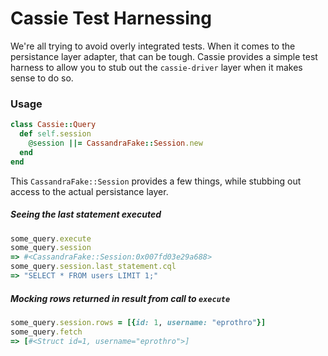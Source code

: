 # Cassie Test Harnessing

We're all trying to avoid overly integrated tests. When it comes to the persistance layer adapter, that can be tough. Cassie provides a simple test harness to allow you to stub out the `cassie-driver` layer when it makes sense to do so.

### Usage

```ruby
class Cassie::Query
  def self.session
    @session ||= CassandraFake::Session.new
  end
end
```

This `CassandraFake::Session` provides a few things, while stubbing out access to the actual persistance layer.

##### Seeing the last statement executed

```ruby
some_query.execute
some_query.session
=> #<CassandraFake::Session:0x007fd03e29a688>
some_query.session.last_statement.cql
=> "SELECT * FROM users LIMIT 1;"
```

##### Mocking rows returned in result from call to `execute`

```ruby
some_query.session.rows = [{id: 1, username: "eprothro"}]
some_query.fetch
=> [#<Struct id=1, username="eprothro">]
```
